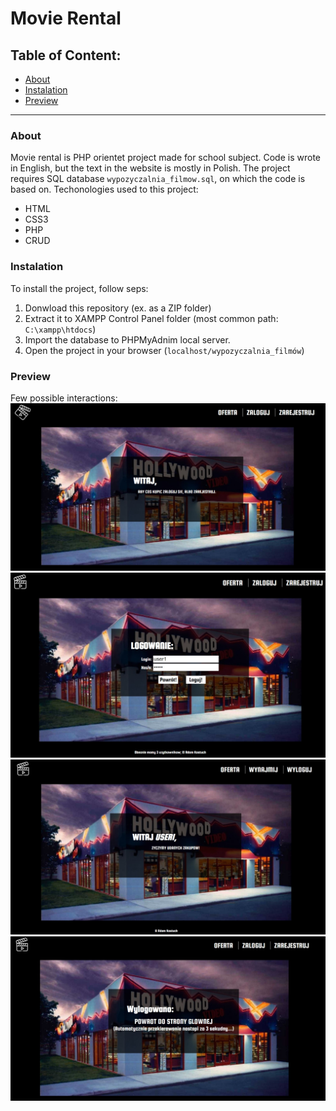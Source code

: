 # Movie Rental

## Table of Content:
  - [About](#about)
  - [Instalation](#instalation)
  - [Preview](#preview)

----
### About
Movie rental is PHP orientet project made for school subject. Code is wrote in English, but the text in the website is mostly in Polish. The project requires SQL database `wypozyczalnia_filmow.sql`, on which the code is based on. Techonologies used to this project: 
  - HTML
  - CSS3
  - PHP 
  - CRUD 
  
### Instalation
To install the project, follow seps: 
  1. Donwload this repository (ex. as a ZIP folder)
  2. Extract it to XAMPP Control Panel folder (most common path: `C:\xampp\htdocs`)
  3. Import the database to PHPMyAdnim local server. 
  4. Open the project in your browser (`localhost/wypozyczalnia_filmów`)
  
### Preview 
Few possible interactions: 
![welcome-page](.github/assets/images/1.jpg)
![login-page](.github/assets/images/2.jpg)
![loggedin-user](.github/assets/images/3.jpg)
![logout-page](.github/assets/images/4.jpg)

